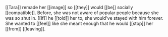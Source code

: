 [[Tara]] remade her [[image]] so [[they]] would [[be]] socially [[compatible]]. Before, she was not aware of popular people because she was so shut in. [[If]] he [[told]] her to, she would've stayed with him forever. She wanted to [[feel]] like she meant enough that he would [[stop]] her [[from]] [[leaving]]. 